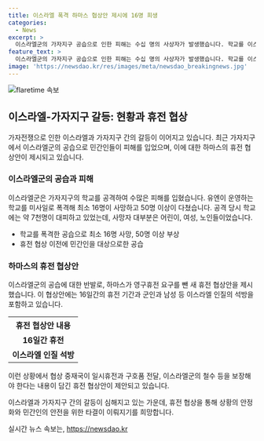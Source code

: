 ```yaml
---
title: 이스라엘 폭격 하마스 협상안 제시에 16명 희생
categories:
  - News
excerpt: >
  이스라엘군의 가자지구 공습으로 인한 피해는 수십 명의 사상자가 발생했습니다. 학교를 이스라엘이 미사일로 폭격해 최소 16명이 사망하고 50명 이상이 다쳤으며, 대다수가 어린이와 여성, 노인입니다. 하마스는 영구휴전 요구를 뺀 새 휴전 협상안을 제안했고, 이스라엘은 협상에 대한 기대감을 키우고 있습니다. 미국, 이집트 등이 중재국으로 참여해 일시휴전과 구호품 전달, 이스라엘군 철수를 보장하는 내용을 포함하고 있는 제안입니다.
feature_text: >
  이스라엘군의 가자지구 공습으로 인한 피해는 수십 명의 사상자가 발생했습니다. 학교를 이스라엘이 미사일로 폭격해 최소 16명이 사망하고 50명 이상이 다쳤으며, 대다수가 어린이와 여성, 노인입니다. 하마스는 영구휴전 요구를 뺀 새 휴전 협상안을 제안했고, 이스라엘은 협상에 대한 기대감을 키우고 있습니다. 미국, 이집트 등이 중재국으로 참여해 일시휴전과 구호품 전달, 이스라엘군 철수를 보장하는 내용을 포함하고 있는 제안입니다.
image: 'https://newsdao.kr/res/images/meta/newsdao_breakingnews.jpg'
---
```


<p><img src="https://newsdao.kr/res/images/meta/newsdao_breakingnews.jpg" alt="flaretime 속보" /></p>

<h2 data-ke-size="size26">이스라엘-가자지구 갈등: 현황과 휴전 협상</h2>

<p>가자전쟁으로 인한 이스라엘과 가자지구 간의 갈등이 이어지고 있습니다. 최근 가자지구에서 이스라엘군의 공습으로 민간인들이 피해를 입었으며, 이에 대한 하마스의 휴전 협상안이 제시되고 있습니다.</p>

<p data-ke-size="size16"></p>

<h3>이스라엘군의 공습과 피해</h3>

<p>이스라엘군은 가자지구의 학교를 공격하여 수많은 피해를 입혔습니다. 유엔이 운영하는 학교를 미사일로 폭격해 최소 16명이 사망하고 50명 이상이 다쳤습니다. 공격 당시 학교에는 약 7천명이 대피하고 있었는데, 사망자 대부분은 어린이, 여성, 노인들이었습니다.</p>

<ul>
  <li>학교를 폭격한 공습으로 최소 16명 사망, 50명 이상 부상</li>
  <li>휴전 협상 이전에 민간인을 대상으로한 공습</li>
</ul>

<h3>하마스의 휴전 협상안</h3>

<p>이스라엘군의 공습에 대한 반발로, 하마스가 영구휴전 요구를 뺀 새 휴전 협상안을 제시했습니다. 이 협상안에는 16일간의 휴전 기간과 군인과 남성 등 이스라엘 인질의 석방을 포함하고 있습니다.</p>

<table>
   <tr>
      <th>휴전 협상안 내용</th>
   </tr>
   <tr>
      <td style="text-align: center; height: 17px;"><b>16일간 휴전</b></td>
   </tr>
   <tr>
      <td style="text-align: center; height: 17px;"><b>이스라엘 인질 석방</b></td>
   </tr>
</table>

<p>이런 상황에서 협상 중재국이 일시휴전과 구호품 전달, 이스라엘군의 철수 등을 보장해야 한다는 내용이 담긴 휴전 협상안이 제안되고 있습니다.</p>

<p data-ke-size="size16"></p>

<p>이스라엘과 가자지구 간의 갈등이 심해지고 있는 가운데, 휴전 협상을 통해 상황의 안정화와 민간인의 안전을 위한 타결이 이뤄지기를 희망합니다.</p>
실시간 뉴스 속보는, <a href="https://newsdao.kr" rel="dofollow">https://newsdao.kr</a>


